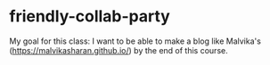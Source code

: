 # friendly-collab-party

My goal for this class: I want to be able to make a blog like Malvika's (https://malvikasharan.github.io/) by the end of this course.
